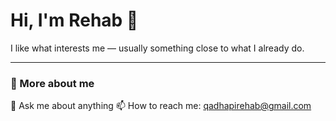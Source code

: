 # Hi, I'm Rehab 👋  
I like what interests me — usually something close to what I already do.

---

### 🧩 More about me

💬 Ask me about anything 
📫 How to reach me: qadhapirehab@gmail.com
